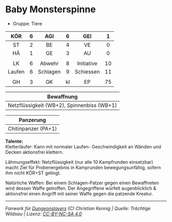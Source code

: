 # Baby Monsterspinne  
- Gruppe: Tiere  

| KÖR | 6 | AGI | 6 | GEI | 1 |
| :-: | :-: | :-: | :-: | :-: | :-: |
| ST | 2 | BE | 4 | VE | 0 |
| HÄ | 1 | GE | 3 | AU | 0 |
|  |
| LK | 6 | Abwehr | 8 | Initiative | 10 |
| Laufen | 6 | Schlagen | 9 | Schiessen | 11 |
|  |
| GH | 3 | GK | kl | EP | 75 |

| Bewaffnung |
| --- |
| Netzflüssigkeit (WB+2), Spinnenbiss (WB+1) |


| Panzerung |
| --- |
| Chitinpanzer (PA+1) |


**Talente:**  
Kletterläufer: Kann mit normaler Laufen- Geschwindigkeit an Wänden und Decken aktionsfrei klettern.

Lähmungseffekt: Netzflüssigkeit (nur alle 10 Kampfrunden einsetzbar) macht Ziel für Probenergebnis in Kamprunden bewegungsunfähig, sofern ihm nicht KÖR+ST gelingt.

Natürliche Waffen: Bei einem Schlagen-Patzer gegen einen Bewaffneten wird dessen Waffe getroffen. Der Angegriffene würfelt augenblicklich & aktionsfrei einen Angriff mit seiner Waffe gegen die patzende Kreatur.





___
*Fanwerk für [Dungeonslayers](https://www.dungeonslayers.net/) (C) Christian Kennig | Quelle: Trächtige Wildsau | Lizenz: [CC-BY-NC-SA 4.0](https://creativecommons.org/licenses/by-nc-sa/4.0/deed.de)*